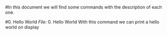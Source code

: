 #In this document we will find some commands with the description of each one.

#0. Hello World
*File:* 0. Hello World
With this command we can print a hello world on display
